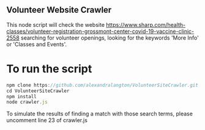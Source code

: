## Volunteer Website Crawler

This node script will check the website https://www.sharp.com/health-classes/volunteer-registration-grossmont-center-covid-19-vaccine-clinic-2558 searching for volunteer openings, looking for the keywords 'More Info' or 'Classes and Events'.

# To run the script

```js
npm clone https://github.com/alexandralangton/VolunteerSiteCrawler.git
cd VolunteerSiteCrawler
npm install
node crawler.js
```

To simulate the results of finding a match with those search terms, please uncomment line 23 of crawler.js

